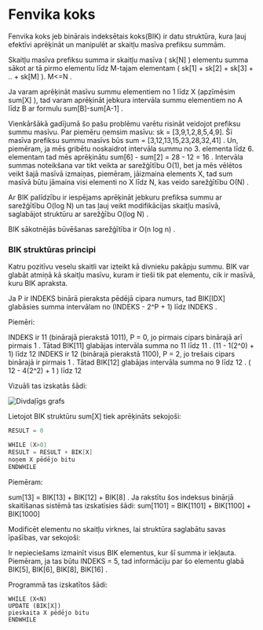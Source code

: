 # Fenvika koks

Fenvika koks jeb binārais indeksētais koks(BIK) ir datu struktūra, kura ļauj efektīvi aprēķināt un manipulēt ar skaitļu masīva prefiksu summām. 

Skaitļu masīva prefiksu summa ir skaitļu masīva ( sk[N] ) elementu summa sākot ar tā pirmo elementu līdz M-tajam elementam ( sk[1] + sk[2] + sk[3] + .. + sk[M] ). M<=N .  

Ja varam aprēķināt masīvu summu elementiem no 1 līdz X (apzīmēsim sum[X] ), tad varam aprēķināt jebkura intervāla summu elementiem no A līdz B ar formulu sum[B]-sum[A-1] .

Vienkāršākā gadījumā šo pašu problēmu varētu risināt veidojot prefiksu summu masīvu. Par piemēru ņemsim masīvu: sk = [3,9,1,2,8,5,4,9]. Šī masīva prefiksu summu masīvs būs sum = [3,12,13,15,23,28,32,41] . Un, piemēram, ja mēs gribētu noskaidrot intervāla summu no 3. elementa līdz 6. elementam tad mēs aprēķinātu sum[6] - sum[2] = 28 - 12 = 16 . Intervāla summas noteikšana var tikt veikta ar sarežģītību O(1), bet ja mēs vēlētos veikt šajā masīvā izmaiņas, piemēram, jāizmaina elements X, tad sum masīvā būtu jāmaina visi elementi no X līdz N, kas veido sarežģītību O(N) .

Ar BIK palīdzību ir iespējams aprēķināt jebkuru prefiksa summu ar sarežģītību O(log N) un tas ļauj veikt modifikācijas skaitļu masīvā, saglabājot struktūru ar sarežģību O(log N) . 

BIK sākotnējās būvēšanas sarežģītība ir O(n log n) . 

<h3>BIK struktūras principi</h3>

Katru pozitīvu veselu skaitli var izteikt kā divnieku pakāpju summu. BIK var glabāt atmiņā kā skaitļu masīvu, kuram ir tieši tik pat elementu, cik ir masīvā, kuru BIK apraksta. 

Ja P ir INDEKS binārā pieraksta pēdējā cipara numurs, tad BIK[IDX] glabāsies summa intervālam no (INDEKS - 2^P + 1) līdz INDEKS . 

Piemēri:

INDEKS ir 11 (binārajā pierakstā 1011), P = 0, jo pirmais cipars binārajā arī pirmais 1 . Tātad BIK[11] glabājas intervāla summa no 11 līdz 11 . (11 - 1(2^0) + 1) līdz 12
INDEKS ir 12 (binārajā pierakstā 1100), P = 2, jo trešais cipars binārajā ir pirmais 1 . Tātad BIK[12] glabājas intervāla summa no 9 līdz 12 . ( 12 - 4(2^2) + 1 ) līdz 12
 

Vizuāli tas izskatās šādi: 

<img alt="Divdaļīgs grafs" src="/media/theory/BIK.gif" />

Lietojot BIK struktūru sum[X] tiek aprēķināts sekojoši:

```cpp
RESULT = 0

WHILE (X>0)
RESULT = RESULT + BIK[X]
noņem X pēdējo bitu
ENDWHILE
```

Piemēram:

sum[13]   = BIK[13]   +  BIK[12]   + BIK[8] .
Ja rakstītu šos indeksus binārjā skaitīšanas sistēmā tas izskatīsies šādi:
sum[1101] = BIK[1101] +  BIK[1100] + BIK[1000]

Modificēt elementu no skaitļu virknes, lai struktūra saglabātu savas īpašības, var sekojoši:

Ir nepieciešams izmainīt visus BIK elementus, kur šī summa ir iekļauta. Piemēram, ja tas būtu INDEKS = 5, tad informāciju par šo elementu glabā BIK[5], BIK[6], BIK[8], BIK[16] . 

Programmā tas izskatītos šādi:

```
WHILE (X<N)
UPDATE (BIK[X])
pieskaita X pēdējo bitu
ENDWHILE
```